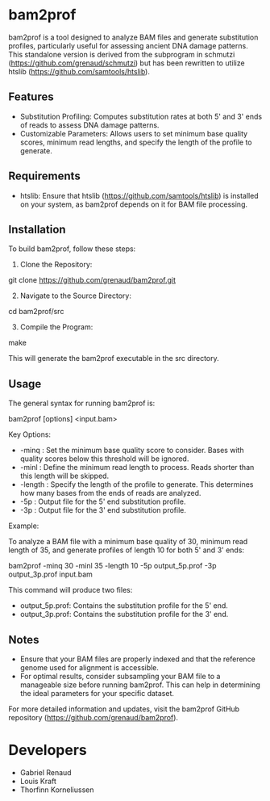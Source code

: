 
# bam2prof

bam2prof is a tool designed to analyze BAM files and generate substitution profiles, particularly useful for assessing ancient DNA damage patterns. This standalone version is derived from the subprogram in schmutzi (https://github.com/grenaud/schmutzi) but has been rewritten to utilize htslib (https://github.com/samtools/htslib).

## Features

- Substitution Profiling: Computes substitution rates at both 5' and 3' ends of reads to assess DNA damage patterns.
- Customizable Parameters: Allows users to set minimum base quality scores, minimum read lengths, and specify the length of the profile to generate.

## Requirements

- htslib: Ensure that htslib (https://github.com/samtools/htslib) is installed on your system, as bam2prof depends on it for BAM file processing.

## Installation

To build bam2prof, follow these steps:

1. Clone the Repository:

git clone https://github.com/grenaud/bam2prof.git

2. Navigate to the Source Directory:

cd bam2prof/src

3. Compile the Program:

make

This will generate the bam2prof executable in the src directory.

## Usage

The general syntax for running bam2prof is:

bam2prof [options] <input.bam>

Key Options:

- -minq <int>: Set the minimum base quality score to consider. Bases with quality scores below this threshold will be ignored.
- -minl <int>: Define the minimum read length to process. Reads shorter than this length will be skipped.
- -length <int>: Specify the length of the profile to generate. This determines how many bases from the ends of reads are analyzed.
- -5p <file>: Output file for the 5' end substitution profile.
- -3p <file>: Output file for the 3' end substitution profile.

Example:

To analyze a BAM file with a minimum base quality of 30, minimum read length of 35, and generate profiles of length 10 for both 5' and 3' ends:

bam2prof -minq 30 -minl 35 -length 10 -5p output_5p.prof -3p output_3p.prof input.bam

This command will produce two files:

- output_5p.prof: Contains the substitution profile for the 5' end.
- output_3p.prof: Contains the substitution profile for the 3' end.

## Notes

- Ensure that your BAM files are properly indexed and that the reference genome used for alignment is accessible.
- For optimal results, consider subsampling your BAM file to a manageable size before running bam2prof. This can help in determining the ideal parameters for your specific dataset.

For more detailed information and updates, visit the bam2prof GitHub repository (https://github.com/grenaud/bam2prof).


# Developers 

- Gabriel Renaud
- Louis Kraft
- Thorfinn Korneliussen
